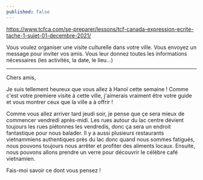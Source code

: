 ```yaml
---
published: false
---
```

https://www.tcfca.com/se-preparer/lessons/tcf-canada-expression-ecrite-tache-1-sujet-01-decembre-2021/

Vous voulez organiser une visite culturelle dans votre ville. Vous envoyez un message pour inviter vos amis. Vous leur donnez toutes les informations nécessaires (les activités, la date, le lieu...)

---

Chers amis,

Je suis tellement heureux que vous allez à Hanoï cette semaine ! Comme c'est votre premiere visite à cette ville, j'aimerais vraiment être votre guide et vous montrer ceux que la ville a à offrir !

Comme vous allez arriver tard jeudi soir, je pense que çe sera mieux de commencer vendredi après-midi. Les rues autour du lac centre dévient toujours les rues piétonnes les vendredis, donc ça sera un endroit fantastique pour nous balader. Il y a aussi plusieurs restaurants vietnammiens authentiques près du lac donc quand nous sommes fatigués, nous pouvons toujours nous arrêter et profiter des aliments locaux. Ensuite, nous pouvons allons prendre un verre pour découvrir le célèbre café vietnamien.

Fais-moi savoir ce dont vous pensez !